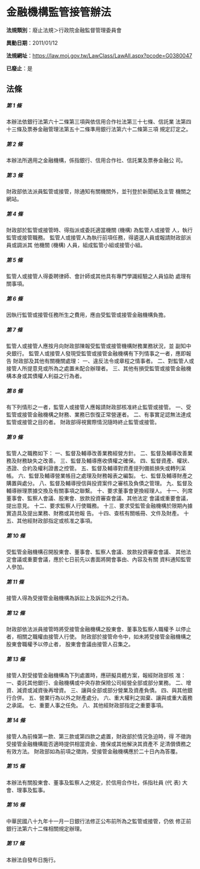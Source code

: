 # 金融機構監管接管辦法

**法規類別**：廢止法規＞行政院金融監督管理委員會

**異動日期**：2011/01/12  

**法規網址**：https://law.moj.gov.tw/LawClass/LawAll.aspx?pcode=G0380047

**已廢止**：是



## 法條
##### 第 1 條
本辦法依銀行法第六十二條第三項與依信用合作社法第三十七條、信託業
法第四十三條及票券金融管理法第五十二條準用銀行法第六十二條第三項
規定訂定之。


##### 第 2 條
本辦法所適用之金融機構，係指銀行、信用合作社、信託業及票券金融公
司。


##### 第 3 條
財政部依法派員監管或接管，除通知有關機關外，並刊登於新聞紙及主管
機關之網站。


##### 第 4 條
財政部於監管或接管時、得指派或委託適當機關 (機構) 為監管人或接管
人，執行監管或接管職務。
監管人或接管人為執行前項任務，得遴選人員或報請財政部派員或調派其
他機關 (機構) 人員，組成監管小組或接管小組。


##### 第 5 條
監管人或接管人得委聘律師、會計師或其他具有專門學識經驗之人員協助
處理有關事項。


##### 第 6 條
因執行監管或接管任務所生之費用，應由受監管或接管金融機構負擔。


##### 第 7 條
監管人或接管人應按月向財政部陳報受監管或接管機構財務業務狀況，並
副知中央銀行。
監管人或接管人發現受監管或接管金融機構有下列情事之一者，應即報告
財政部及其他有關機關處理：
一、違反法令或章程之情事者。
二、對監管人或接管人所提意見或所為之處置未配合辦理者。
三、其他有損受監管或接管金融機構本身或其債權人利益之行為者。


##### 第 8 條
有下列情形之一者，監管人或接管人應報請財政部核准終止監管或接管。
一、受監管或接管金融機構之財務、業務已恢復正常營運者。
二、有事實足認無法達成監管或接管之目的者。
財政部得視實際情況隨時終止監管或接管。


##### 第 9 條
監管人之職務如下：
一、監督及輔導改善業務經營方針。
二、監督及輔導改善業務及財務缺失之改善。
三、監督及輔導應收債權之確保。
四、監督資產、權狀、憑證、合約及權利證書之控管。
五、監督及輔導對資產提列備抵損失或轉列呆帳。
六、監督及輔導營業帳目之處理及財務報表之編製。
七、監督及輔導財產之購置與處分。
八、監督及輔導授信與投資案件之審核及負債之管理。
九、監督及輔導辦理票據交換及有關事項之聯繫。
十、要求董事會更換經理人。
十一、列席董事會、監察人會議、股東會、放款投資審查會議、其他法定
      會議或重要會議，提出意見。
十二、要求監察人行使職務。
十三、要求受監管金融機構於限期內據實造具及提出業務、財務或其他報
      告。
十四、查核有關帳冊、文件及財產。
十五、其他經財政部指定或核准之事項。

##### 第 10 條
受監管金融機構召開股東會、董事會、監察人會議、放款投資審查會議、
其他法定會議或重要會議，應於七日前先以書面將開會事由、內容及有關
資料通知監管人參加。


##### 第 11 條
接管人得為受接管金融機構為訴訟上及訴訟外之行為。


##### 第 12 條
財政部依法派員接管時將受接管金融機構之股東會、董事及監察人職權予
以停止者，相關之職權由接管人行使。
財政部於接管命令中，如未將受接管金融機構之股東會職權予以停止者，
股東會會議由接管人召集之。


##### 第 13 條
接管人對受接管金融機構為下列處置時，應研擬具體方案，報經財政部核
准：
一、委託其他銀行、金融機構或中央存款保險公司經營全部或部分業務。
二、增資、減資或減資後再增資。
三、讓與全部或部分營業及資產負債。
四、與其他銀行合併。
五、營業行為以外之財產處分。
六、重大權利之拋棄、讓與或重大義務之承諾。
七、重要人事之任免。
八、其他經財政部指定之重要事項。


##### 第 14 條
接管人為前條第一款、第三款或第四款之處置，財政部於情況急迫時，得
不徵詢受接管金融機構能否適時提供相當資金、擔保或其他解決其資產不
足清償債務之有效方法。
財政部如為前項之徵詢，受接管金融機構應於二十日內為答覆。


##### 第 15 條
本辦法有關股東會、董事及監察人之規定，於信用合作社，係指社員 (代
表) 大會、理事及監事。


##### 第 16 條
中華民國八十九年十一月一日銀行法修正公布前所為之監管或接管，仍依
修正前銀行法第六十二條相關規定辦理。


##### 第 17 條
本辦法自發布日施行。



